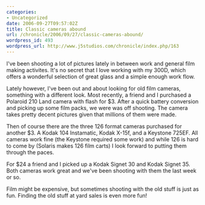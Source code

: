 ```yaml
--- 
categories:
- Uncategorized
date: 2006-09-27T09:57:02Z
title: Classic cameras abound
url: /chronicle/2006/09/27/classic-cameras-abound/
wordpress_id: 493
wordpress_url: http://www.j5studios.com/chronicle/index.php/163
---
```


I've been shooting a lot of pictures lately in between work and general film making activites.  It's no secret that I love working with my 300D, which offers a wonderful selection of great glass and a simple enough work flow.


Lately however, I've been out and about looking for old film cameras, something with a different look.  Most recently, a friend and I purchased a Polaroid 210 Land camera with flash for $3.  After a quick battery conversion and picking up some film packs, we were was off shooting.  The camera takes pretty decent pictures given that millions of them were made.


Then of course there are the three 126 format cameras purchased for another $3. A Kodak 104 Instamatic, Kodak X-15f, and a Keystone 725EF.  All cameras work fine (the Keystone required some work) and while 126 is hard to come by (Solaris makes 126 film carts) I look forward to putting them through the paces.


For $24 a friend and I picked up a Kodak Signet 30 and Kodak Signet 35.  Both cameras work great and we've been shooting with them the last week or so.


Film might be expensive, but sometimes shooting with the old stuff is just as fun.  Finding the old stuff at yard sales is even more fun!

